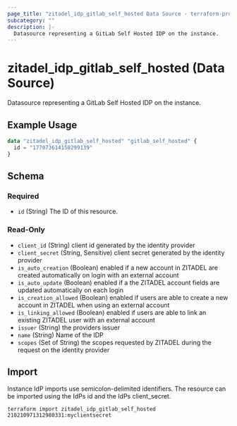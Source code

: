 ```yaml
---
page_title: "zitadel_idp_gitlab_self_hosted Data Source - terraform-provider-zitadel"
subcategory: ""
description: |-
  Datasource representing a GitLab Self Hosted IDP on the instance.
---
```


# zitadel_idp_gitlab_self_hosted (Data Source)

Datasource representing a GitLab Self Hosted IDP on the instance.

## Example Usage

```terraform
data "zitadel_idp_gitlab_self_hosted" "gitlab_self_hosted" {
  id = "177073614158299139"
}
```

<!-- schema generated by tfplugindocs -->
## Schema

### Required

- `id` (String) The ID of this resource.

### Read-Only

- `client_id` (String) client id generated by the identity provider
- `client_secret` (String, Sensitive) client secret generated by the identity provider
- `is_auto_creation` (Boolean) enabled if a new account in ZITADEL are created automatically on login with an external account
- `is_auto_update` (Boolean) enabled if a the ZITADEL account fields are updated automatically on each login
- `is_creation_allowed` (Boolean) enabled if users are able to create a new account in ZITADEL when using an external account
- `is_linking_allowed` (Boolean) enabled if users are able to link an existing ZITADEL user with an external account
- `issuer` (String) the providers issuer
- `name` (String) Name of the IDP
- `scopes` (Set of String) the scopes requested by ZITADEL during the request on the identity provider

## Import

Instance IdP imports use semicolon-delimited identifiers. The resource can be imported using the IdPs id and the IdPs client_secret.

```
terraform import zitadel_idp_gitlab_self_hosted 210210971312980331:myclientsecret
```
